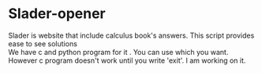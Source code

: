 # Slader-opener
Slader is website that include calculus book's answers. This script provides ease to see solutions  
We have c and python program for it . You can use which you want.
However c program doesn't work until you write 'exit'.
I am working on it.
